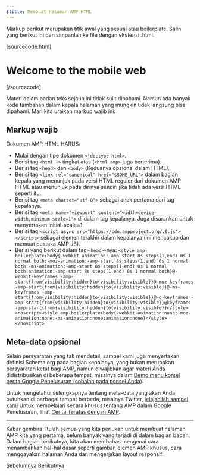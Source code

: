 ```yaml
---
$title: Membuat Halaman AMP HTML
---
```


Markup berikut merupakan titik awal yang sesuai atau boilerplate.
Salin yang berikut ini dan simpanlah ke file dengan ekstensi .html.

[sourcecode:html]
<!doctype html>
<html amp lang="en">
  <head>
    <meta charset="utf-8">
    <title>Hello, AMPs</title>
    <link rel="canonical" href="http://example.ampproject.org/article-metadata.html">
    <meta name="viewport" content="width=device-width,minimum-scale=1,initial-scale=1">
    <script type="application/ld+json">
      {
        "@context": "http://schema.org",
        "@type": "NewsArticle",
        "headline": "Open-source framework for publishing content",
        "datePublished": "2015-10-07T12:02:41Z",
        "image": [
          "logo.jpg"
        ]
      }
    </script>
    <style amp-boilerplate>body{-webkit-animation:-amp-start 8s steps(1,end) 0s 1 normal both;-moz-animation:-amp-start 8s steps(1,end) 0s 1 normal both;-ms-animation:-amp-start 8s steps(1,end) 0s 1 normal both;animation:-amp-start 8s steps(1,end) 0s 1 normal both}@-webkit-keyframes -amp-start{from{visibility:hidden}to{visibility:visible}}@-moz-keyframes -amp-start{from{visibility:hidden}to{visibility:visible}}@-ms-keyframes -amp-start{from{visibility:hidden}to{visibility:visible}}@-o-keyframes -amp-start{from{visibility:hidden}to{visibility:visible}}@keyframes -amp-start{from{visibility:hidden}to{visibility:visible}}</style><noscript><style amp-boilerplate>body{-webkit-animation:none;-moz-animation:none;-ms-animation:none;animation:none}</style></noscript>
    <script async src="https://cdn.ampproject.org/v0.js"></script>
  </head>
  <body>
    <h1>Welcome to the mobile web</h1>
  </body>
</html>
[/sourcecode]

Materi dalam badan teks sejauh ini tidak sulit dipahami. Namun ada banyak kode tambahan dalam kepala halaman yang mungkin tidak langsung bisa dipahami. Mari kita uraikan markup wajib ini:

## Markup wajib

Dokumen AMP HTML HARUS:

  - Mulai dengan tipe dokumen `<!doctype html>`.
  - Berisi tag `<html ⚡>` tingkat atas (`<html amp>` juga berterima).
  - Berisi tag `<head>` dan `<body>` (Keduanya opsional dalam HTML).
  - Berisi tag `<link rel="canonical" href="$SOME_URL">` dalam bagian kepala yang menunjuk pada versi HTML reguler dari dokumen AMP HTML atau menunjuk pada dirinya sendiri jika tidak ada versi HTML seperti itu.
  - Berisi tag `<meta charset="utf-8">` sebagai anak pertama dari tag kepalanya.
  - Berisi tag `<meta name="viewport" content="width=device-width,minimum-scale=1">` di dalam tag kepalanya. Juga disarankan untuk menyertakan initial-scale=1.
  - Berisi tag `<script async src="https://cdn.ampproject.org/v0.js"></script>` sebagai elemen terakhir dalam kepalanya (ini mencakup dan memuat pustaka AMP JS).
  - Berisi yang berikut dalam tag `<head>`-nya:
    `<style amp-boilerplate>body{-webkit-animation:-amp-start 8s steps(1,end) 0s 1 normal both;-moz-animation:-amp-start 8s steps(1,end) 0s 1 normal both;-ms-animation:-amp-start 8s steps(1,end) 0s 1 normal both;animation:-amp-start 8s steps(1,end) 0s 1 normal both}@-webkit-keyframes -amp-start{from{visibility:hidden}to{visibility:visible}}@-moz-keyframes -amp-start{from{visibility:hidden}to{visibility:visible}}@-ms-keyframes -amp-start{from{visibility:hidden}to{visibility:visible}}@-o-keyframes -amp-start{from{visibility:hidden}to{visibility:visible}}@keyframes -amp-start{from{visibility:hidden}to{visibility:visible}}</style><noscript><style amp-boilerplate>body{-webkit-animation:none;-moz-animation:none;-ms-animation:none;animation:none}</style></noscript>`

## Meta-data opsional

Selain persyaratan yang tak mendetail, sampel kami juga menyertakan definisi Schema.org pada bagian kepalanya, yang bukan merupakan persyaratan ketat bagi AMP, namun diwajibkan agar materi Anda didistribusikan di beberapa tempat, misalnya dalam [Demo menu korsel berita Google Penelusuran (cobalah pada ponsel Anda)](https://g.co/ampdemo).

Untuk mengetahui selengkapnya tentang meta-data yang akan Anda butuhkan di berbagai tempat berbeda, misalnya Twitter, [jelajahilah sampel kami](https://github.com/ampproject/amphtml/tree/master/examples/metadata-examples) Untuk mempelajari secara khusus tentang AMP dalam Google Penelusuran, lihat [Cerita Teratas dengan AMP](https://developers.google.com/structured-data/carousels/top-stories).

<hr>

Kabar gembira! Itulah semua yang kita perlukan untuk membuat halaman AMP kita yang pertama, belum banyak yang terjadi di dalam bagian badan. Dalam bagian berikutnya, kita akan membahas mengenai cara menambahkan hal-hal dasar seperti gambar, elemen AMP khusus, cara menggayakan halaman Anda dan mengerjakan layout responsif.

<div class="prev-next-buttons">
  <a class="button prev-button" href="/id/docs/tutorials/create.html"><span class="arrow-prev">Sebelumnya</span></a>
  <a class="button next-button" href="/id/docs/tutorials/create/include_image.html"><span class="arrow-next">Berikutnya</span></a>
</div>